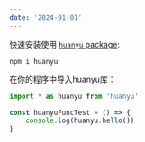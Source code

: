 ```yaml
---
date: '2024-01-01'
---
```

快速安装使用 [`huanyu` package](https://www.npmjs.com/package/huanyu):

```
npm i huanyu
```

在你的程序中导入huanyu库：
```js
import * as huanyu from 'huanyu'

const huanyuFuncTest = () => {
    console.log(huanyu.hello())
}